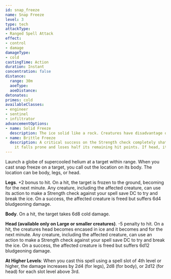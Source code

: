```yaml
---
id: snap_freeze
name: Snap Freeze
level: 3
type: tech
attackType:
- Ranged Spell Attack
effect:
- control
- damage
damageType:
- cold
castingTime: Action
duration: Instant
concentration: false
distance:
  range: 30m
  aoeType:
  aoeDistance:
detonates: 
primes: cold
availableClasses:
- engineer
- sentinel
- infiltrator
advancementOptions:
- name: Solid Freeze
  description: The ice solid like a rock. Creatures have disadvantage on their Strength checks to break it.
- name: Brittle Freeze
  description: A critical success on the Strength check completely shatters the affected creature's appendage. If legs,
    it falls prone and loses half its remaining hit points. If head, it immediately dies.
---
```

Launch a globe of supercooled helium at a target within range. When you cast snap freeze on a target, you call out
the location on its body. The location can be body, legs, or head.

__Legs__. +2 bonus to hit. On a hit, the target is frozen to the ground, becoming <condition id="restrained"/> for the next minute.
Any creature, including the affected creature, can use its action to make a Strength check against your spell save DC to try and break
the ice. On a success, the affected creature is freed but suffers 6d4 bludgeoning damage.

__Body__. On a hit, the target takes 6d8 cold damage.

__Head (available only on Large or smaller creatures)__. -5 penalty to hit. On a hit, the creatures head becomes encased
in ice and it becomes <condition id="blinded"/> and <condition id="deafened"/> for the next minute. Any creature,
including the affected creature, can use an action to make a Strength check against your spell save DC to try and break the ice.
On a success, the affected creature is freed but suffers 6d12 bludgeoning damage.

__At Higher Levels__: When you cast this spell using a spell slot of 4th level or higher, the damage increases
by 2d4 (for legs), 2d8 (for body), or 2d12 (for head) for each slot level above 3rd.
